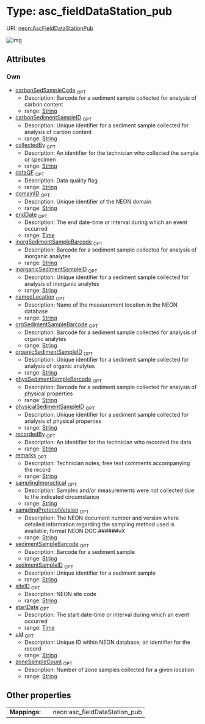 
# Type: asc_fieldDataStation_pub




URI: [neon:AscFieldDataStationPub](https://data.neonscience.org/AscFieldDataStationPub)


![img](http://yuml.me/diagram/nofunky;dir:TB/class/[AscFieldDataStationPub&#124;uid:string%20%3F;domainID:string%20%3F;siteID:string%20%3F;remarks:string%20%3F;recordedBy:string%20%3F;startDate:time%20%3F;endDate:time%20%3F;samplingProtocolVersion:string%20%3F;collectedBy:string%20%3F;dataQF:string%20%3F;samplingImpractical:string%20%3F;namedLocation:string%20%3F;carbonSedimentSampleID:string%20%3F;carbonSedSampleCode:string%20%3F;inorganicSedimentSampleID:string%20%3F;inorgSedimentSampleBarcode:string%20%3F;organicSedimentSampleID:string%20%3F;orgSedimentSampleBarcode:string%20%3F;physicalSedimentSampleID:string%20%3F;physSedimentSampleBarcode:string%20%3F;sedimentSampleBarcode:string%20%3F;sedimentSampleID:string%20%3F;zoneSampleCount:string%20%3F])

## Attributes


### Own

 * [carbonSedSampleCode](carbonSedSampleCode.md)  <sub>OPT</sub>
    * Description: Barcode for a sediment sample collected for analysis of carbon content
    * range: [String](types/String.md)
 * [carbonSedimentSampleID](carbonSedimentSampleID.md)  <sub>OPT</sub>
    * Description: Unique identifier for a sediment sample collected for analysis of carbon content
    * range: [String](types/String.md)
 * [collectedBy](collectedBy.md)  <sub>OPT</sub>
    * Description: An identifier for the technician who collected the sample or specimen
    * range: [String](types/String.md)
 * [dataQF](dataQF.md)  <sub>OPT</sub>
    * Description: Data quality flag
    * range: [String](types/String.md)
 * [domainID](domainID.md)  <sub>OPT</sub>
    * Description: Unique identifier of the NEON domain
    * range: [String](types/String.md)
 * [endDate](endDate.md)  <sub>OPT</sub>
    * Description: The end date-time or interval during which an event occurred
    * range: [Time](types/Time.md)
 * [inorgSedimentSampleBarcode](inorgSedimentSampleBarcode.md)  <sub>OPT</sub>
    * Description: Barcode for a sediment sample collected for analysis of inorganic analytes
    * range: [String](types/String.md)
 * [inorganicSedimentSampleID](inorganicSedimentSampleID.md)  <sub>OPT</sub>
    * Description: Unique identifier for a sediment sample collected for analysis of inorganic analytes
    * range: [String](types/String.md)
 * [namedLocation](namedLocation.md)  <sub>OPT</sub>
    * Description: Name of the measurement location in the NEON database
    * range: [String](types/String.md)
 * [orgSedimentSampleBarcode](orgSedimentSampleBarcode.md)  <sub>OPT</sub>
    * Description: Barcode for a sediment sample collected for analysis of organic analytes
    * range: [String](types/String.md)
 * [organicSedimentSampleID](organicSedimentSampleID.md)  <sub>OPT</sub>
    * Description: Unique identifier for a sediment sample collected for analysis of organic analytes
    * range: [String](types/String.md)
 * [physSedimentSampleBarcode](physSedimentSampleBarcode.md)  <sub>OPT</sub>
    * Description: Barcode for a sediment sample collected for analysis of physical properties
    * range: [String](types/String.md)
 * [physicalSedimentSampleID](physicalSedimentSampleID.md)  <sub>OPT</sub>
    * Description: Unique identifier for a sediment sample collected for analysis of physical properties
    * range: [String](types/String.md)
 * [recordedBy](recordedBy.md)  <sub>OPT</sub>
    * Description: An identifier for the technician who recorded the data
    * range: [String](types/String.md)
 * [remarks](remarks.md)  <sub>OPT</sub>
    * Description: Technician notes; free text comments accompanying the record
    * range: [String](types/String.md)
 * [samplingImpractical](samplingImpractical.md)  <sub>OPT</sub>
    * Description: Samples and/or measurements were not collected due to the indicated circumstance
    * range: [String](types/String.md)
 * [samplingProtocolVersion](samplingProtocolVersion.md)  <sub>OPT</sub>
    * Description: The NEON document number and version where detailed information regarding the sampling method used is available; format NEON.DOC.######vX
    * range: [String](types/String.md)
 * [sedimentSampleBarcode](sedimentSampleBarcode.md)  <sub>OPT</sub>
    * Description: Barcode for a sediment sample
    * range: [String](types/String.md)
 * [sedimentSampleID](sedimentSampleID.md)  <sub>OPT</sub>
    * Description: Unique identifier for a sediment sample
    * range: [String](types/String.md)
 * [siteID](siteID.md)  <sub>OPT</sub>
    * Description: NEON site code
    * range: [String](types/String.md)
 * [startDate](startDate.md)  <sub>OPT</sub>
    * Description: The start date-time or interval during which an event occurred
    * range: [Time](types/Time.md)
 * [uid](uid.md)  <sub>OPT</sub>
    * Description: Unique ID within NEON database; an identifier for the record
    * range: [String](types/String.md)
 * [zoneSampleCount](zoneSampleCount.md)  <sub>OPT</sub>
    * Description: Number of zone samples collected for a given location
    * range: [String](types/String.md)

## Other properties

|  |  |  |
| --- | --- | --- |
| **Mappings:** | | neon:asc_fieldDataStation_pub |

